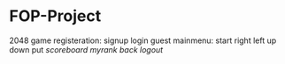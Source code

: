 # FOP-Project
2048 game
registeration:
signup <username> <password>
login <username> <password>
guest
mainmenu:
start <size>
  right
  left
  up
  down
  put <i> <j> <num>
scoreboard
  myrank
  back
logout

